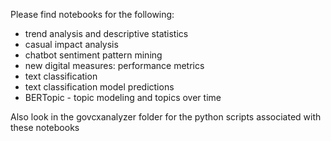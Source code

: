 Please find notebooks for the following: <br>
* trend analysis and descriptive statistics <br>
* casual impact analysis <br>
* chatbot sentiment pattern mining <br>
* new digital measures: performance metrics <br>
* text classification <br>
* text classification model predictions <br>
* BERTopic - topic modeling and topics over time <br>


Also look in the govcxanalyzer folder for the python scripts associated with these notebooks